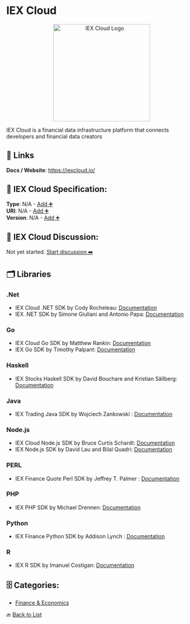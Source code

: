 # IEX Cloud
<p align="center">
    <img width="256" src="https://raw.githubusercontent.com/apis-list/apis-list/main/apis/iex-cloud/logo_256x256.png" alt="IEX Cloud Logo"/>
</p>
IEX Cloud is a financial data infrastructure platform that connects developers and financial data creators

##  🔗 Links
**Docs / Website**: https://iexcloud.io/

## 🧬 IEX Cloud Specification:
**Type**: N/A - [Add ➕](https://github.com/apis-list/apis-list/edit/main/apis.yaml#L9748)  
**URI**: N/A - [Add ➕](https://github.com/apis-list/apis-list/edit/main/apis.yaml#L9748)  
**Version**: N/A - [Add ➕](https://github.com/apis-list/apis-list/edit/main/apis.yaml#L9748)

## 💬 IEX Cloud Discussion:
Not yet started. [Start discussion ➡️](https://github.com/apis-list/apis-list/discussions/new)

## 🗂️ Libraries
### .Net
-  IEX Cloud .NET SDK by Cody Rocheleau: [Documentation](https://www.nuget.org/packages/IEXCloudDotNet/)
- IEX .NET SDK by Simone Giuliani and Antonio Papa: [Documentation](https://www.nuget.org/packages/IEXTradingApi)
### Go
- IEX Cloud Go SDK by Matthew Rankin: [Documentation](https://github.com/goinvest/iexcloud)
- IEX Go SDK by Timothy Palpant: [Documentation](https://github.com/timpalpant/go-iex)
### Haskell
- IEX Stocks Haskell SDK by David Bouchare and Kristian Sällberg: [Documentation](https://hackage.haskell.org/package/stocks)
### Java
- IEX Trading Java SDK by Wojciech Zankowski : [Documentation](https://github.com/WojciechZankowski/iextrading4j)
### Node.js
- IEX Cloud Node.js SDK by Bruce Curtis Schardt: [Documentation](https://github.com/schardtbc/iexcloud_api_wrapper)
- IEX Node.js SDK by David Lau and Bilal Quadri: [Documentation](https://github.com/bilalq/iex-api)
### PERL
- IEX Finance Quote Perl SDK by Jeffrey T. Palmer : [Documentation](https://github.com/jtpalmer/Finance-Quote-IEX)
### PHP
- IEX PHP SDK by Michael Drennen: [Documentation](https://packagist.org/packages/dprmc/iex-trading)
### Python
- IEX Finance Python SDK by Addison Lynch : [Documentation](https://pypi.org/project/iexfinance/)
### R
- IEX R SDK by Imanuel Costigan: [Documentation](https://github.com/imanuelcostigan/iex)


## 🗄️ Categories:
- [Finance & Economics](https://github.com/apis-list/apis-list#finance--economics-)

🔙  [Back to List](https://github.com/apis-list/apis-list)
